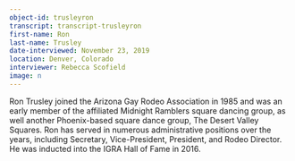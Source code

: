 ```yaml
---
object-id: trusleyron  
transcript: transcript-trusleyron  
first-name: Ron
last-name: Trusley
date-interviewed: November 23, 2019
location: Denver, Colorado
interviewer: Rebecca Scofield
image: n
---
```

Ron Trusley joined the Arizona Gay Rodeo Association in 1985 and was an early member of the affiliated Midnight Ramblers square dancing group, as well another Phoenix-based square dance group, The Desert Valley Squares.  Ron has served in numerous administrative positions over the years, including Secretary, Vice-President, President, and Rodeo Director.  He was inducted into the IGRA Hall of Fame in 2016.
